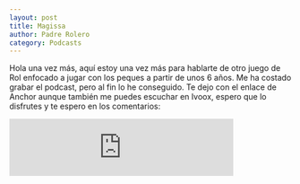 ```yaml
---                                                                             
layout: post                                                                    
title: Magissa                                                  
author: Padre Rolero                                                            
category: Podcasts                                                              
---
```

Hola una vez más, aquí estoy una vez más para hablarte de otro juego de Rol enfocado a jugar con los peques a partir de unos 6 años. Me ha costado grabar el podcast, pero al fin lo he conseguido. Te dejo 
con el enlace de Anchor aunque también me puedes escuchar en Ivoox, espero que lo disfrutes y te espero en los comentarios:

<iframe src="https://anchor.fm/padreyrolero/embed/episodes/Magissa-e4avoj" height="102px" width="400px" frameborder="0" scrolling="no"></iframe>

